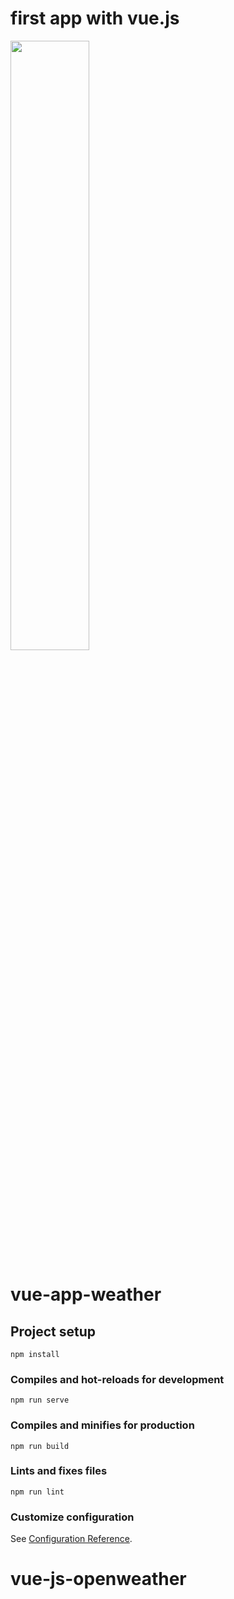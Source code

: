 # first app with vue.js

<img src="https://github.com/tzakrzewski-dev/vue-js-openweather/blob/master/src/assets/images/screenshot1.png?raw=true" width="50%"/>


# vue-app-weather

## Project setup
```
npm install
```

### Compiles and hot-reloads for development
```
npm run serve
```

### Compiles and minifies for production
```
npm run build
```

### Lints and fixes files
```
npm run lint
```

### Customize configuration
See [Configuration Reference](https://cli.vuejs.org/config/).
# vue-js-openweather


